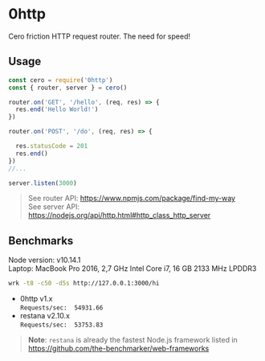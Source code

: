 # 0http
Cero friction HTTP request router. The need for speed!  

## Usage
```js
const cero = require('0http')
const { router, server } = cero()

router.on('GET', '/hello', (req, res) => {
  res.end('Hello World!')
})

router.on('POST', '/do', (req, res) => {

  res.statusCode = 201
  res.end()
})
//...

server.listen(3000)
```
> See router API: https://www.npmjs.com/package/find-my-way  
> See server API: https://nodejs.org/api/http.html#http_class_http_server

## Benchmarks
Node version: v10.14.1  
Laptop: MacBook Pro 2016, 2,7 GHz Intel Core i7, 16 GB 2133 MHz LPDDR3

```bash
wrk -t8 -c50 -d5s http://127.0.0.1:3000/hi
```

- 0http v1.x            
  `Requests/sec:  54931.66`
- restana v2.10.x       
  `Requests/sec:  53753.83`

> **Note**: `restana` is already the fastest Node.js framework listed in https://github.com/the-benchmarker/web-frameworks